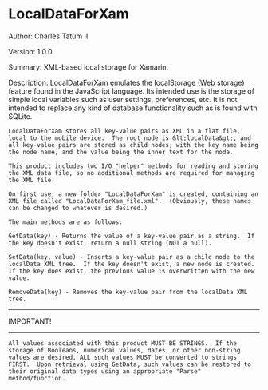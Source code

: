 # LocalDataForXam

Author: Charles Tatum II

Version: 1.0.0

Summary:
    XML-based local storage for Xamarin.

Description:
    LocalDataForXam emulates the localStorage (Web storage) feature found in the JavaScript language.  Its intended use is the storage of simple local variables such as user settings, preferences, etc.  It is not intended to replace any kind of database functionality such as is found with SQLite.  

    LocalDataForXam stores all key-value pairs as XML in a flat file, local to the mobile device.  The root node is &lt;localData&gt;, and all key-value pairs are stored as child nodes, with the key name being the node name, and the value being the inner text for the node.
    
    This product includes two I/O "helper" methods for reading and storing the XML data file, so no additional methods are required for managing the XML file.
    
    On first use, a new folder "LocalDataForXam" is created, containing an XML file called "LocalDataForXam_file.xml".  (Obviously, these names can be changed to whatever is desired.) 

    The main methods are as follows:

    GetData(key) - Returns the value of a key-value pair as a string.  If the key doesn't exist, return a null string (NOT a null).

    SetData(key, value) - Inserts a key-value pair as a child node to the localData XML tree.  If the key doesn't exist, a new node is created. If the key does exist, the previous value is overwritten with the new value.

    RemoveData(key) - Removes the key-value pair from the localData XML tree.


**********
IMPORTANT!
**********

    All values associated with this product MUST BE STRINGS.  If the storage of Booleans, numerical values, dates, or other non-string values are desired, ALL such values MUST be converted to strings FIRST.  Upon retrieval using GetData, such values can be restored to their original data types using an appropriate "Parse" method/function.
